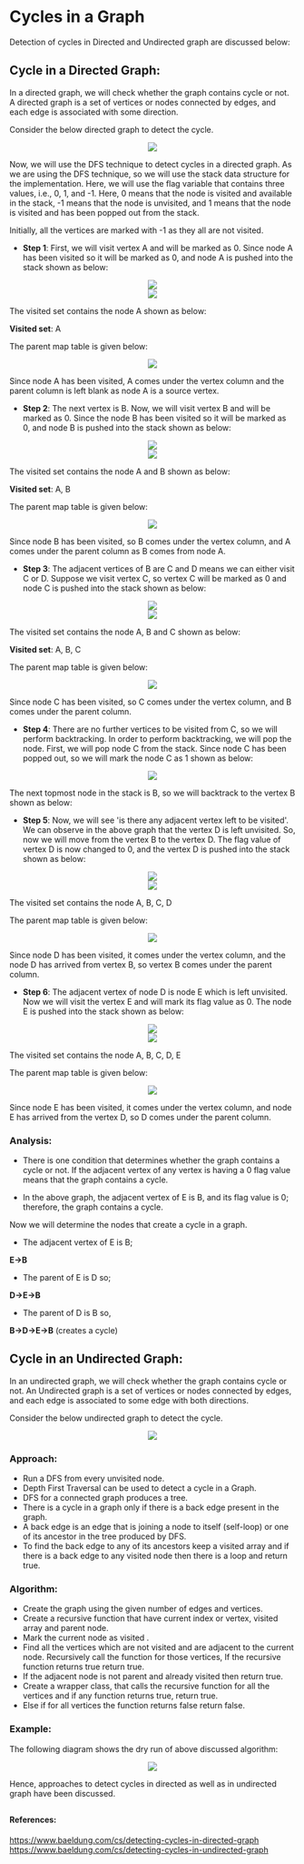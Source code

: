 # Cycles in a Graph

Detection of cycles in Directed and Undirected graph are discussed below:


## Cycle in a Directed Graph:

In a directed graph, we will check whether the graph contains cycle or not. A directed graph is a set of vertices or nodes connected by edges, and each edge is associated with some direction.

Consider the below directed graph to detect the cycle.


<div align="center">
<img src="images\directed-cycle.png">
</div>

Now, we will use the DFS
technique to detect cycles in a directed graph. As we are using the DFS technique, so we will use the stack data structure for the implementation. 
Here, we will use the flag variable that contains three values, i.e., 0, 1, and -1. Here, 0 means that the node is visited and available in the stack, -1 means that the node is unvisited, and 1 means that the node is visited and has been popped out from the stack.

Initially, all the vertices are marked with -1 as they all are not visited.


- **Step 1**: First, we will visit vertex A and will be marked as 0. Since node A has been visited so it will be marked as 0, and node A is pushed into the stack shown as below:

<div align="center">
<img src="images\g-step1.png">
</div>

<div align="center">
<img src="images\s-step1.png">
</div>

The visited set contains the node A shown as below:

**Visited set**: A

The parent map table is given below:

<div align="center">
<img src="images\v-step1.png">
</div>

Since node A has been visited, A comes under the vertex column and the parent column is left blank as node A is a source vertex.


- **Step 2**: The next vertex is B. Now, we will visit vertex B and will be marked as 0. Since the node B has been visited so it will be marked as 0, and node B is pushed into the stack shown as below:

<div align="center">
<img src="images\g-step2.png">
</div>

<div align="center">
<img src="images\s-step2.png">
</div>

The visited set contains the node A and B shown as below:

**Visited set**: A, B

The parent map table is given below:

<div align="center">
<img src="images\v-step2.png">
</div>

Since node B has been visited, so B comes under the vertex column, and A comes under the parent column as B comes from node A.

- **Step 3**: The adjacent vertices of B are C and D means we can either visit C or D. Suppose we visit vertex C, so vertex C will be marked as 0 and node C is pushed into the stack shown as below:

<div align="center">
<img src="images\g-step3.png">
</div>

<div align="center">
<img src="images\s-step3.png">
</div>

The visited set contains the node A, B and C shown as below:

**Visited set**: A, B, C

The parent map table is given below:

<div align="center">
<img src="images\v-step3.png">
</div>

Since node C has been visited, so C comes under the vertex column, and B comes under the parent column.

- **Step 4**: There are no further vertices to be visited from C, so we will perform backtracking. In order to perform backtracking, we will pop the node. First, we will pop node C from the stack. Since node C has been popped out, so we will mark the node C as 1 shown as below:

<div align="center">
<img src="images\g-step4.png">
</div>

The next topmost node in the stack is B, so we will backtrack to the vertex B shown as below:

- **Step 5**: Now, we will see 'is there any adjacent vertex left to be visited'. We can observe in the above graph that the vertex D is left unvisited. So, now we will move from the vertex B to the vertex D. The flag value of vertex D is now changed to 0, and the vertex D is pushed into the stack shown as below:

<div align="center">
<img src="images\g-step5.png">
</div>

<div align="center">
<img src="images\s-step5.png">
</div>

The visited set contains the node A, B, C, D

The parent map table is given below:

<div align="center">
<img src="images\v-step5.png">
</div>

Since node D has been visited, it comes under the vertex column, and the node D has arrived from vertex B, so vertex B comes under the parent column.

- **Step 6**: The adjacent vertex of node D is node E which is left unvisited. Now we will visit the vertex E and will mark its flag value as 0. The node E is pushed into the stack shown as below:

<div align="center">
<img src="images\g-step6.png">
</div>

<div align="center">
<img src="images\s-step6.png">
</div>

The visited set contains the node A, B, C, D, E

The parent map table is given below:

<div align="center">
<img src="images\v-step6.png">
</div>

Since node E has been visited, it comes under the vertex column, and node E has arrived from the vertex D, so D comes under the parent column.


### Analysis:

- There is one condition that determines whether the graph contains a cycle or not. If the adjacent vertex of any vertex is having a 0 flag value means that the graph contains a cycle.

- In the above graph, the adjacent vertex of E is B, and its flag value is 0; therefore, the graph contains a cycle.

Now we will determine the nodes that create a cycle in a graph.

- The adjacent vertex of E is B;

**E->B**

- The parent of E is D so;

**D->E->B**

- The parent of D is B so,

**B->D->E->B** (creates a cycle)


## Cycle in an Undirected Graph:

In an undirected graph, we will check whether the graph contains cycle or not. An Undirected graph is a set of vertices or nodes connected by edges, and each edge is associated to some edge with both directions.

Consider the below undirected graph to detect the cycle.


<div align="center">
<img src="images\undirected-cycle.png">
</div>


### Approach:

- Run a DFS from every unvisited node. 
- Depth First Traversal can be used to detect a cycle in a Graph. 
- DFS for a connected graph produces a tree. 
- There is a cycle in a graph only if there is a back edge present in the graph. 
- A back edge is an edge that is joining a node to itself (self-loop) or one of its ancestor in the tree produced by DFS. 
- To find the back edge to any of its ancestors keep a visited array and if there is a back edge to any visited node then there is a loop and return true.


### Algorithm:

- Create the graph using the given number of edges and vertices.
- Create a recursive function that have current index or vertex, visited array and parent node.
- Mark the current node as visited .
- Find all the vertices which are not visited and are adjacent to the current node. Recursively call the function for those vertices, If the recursive function returns true return true.
- If the adjacent node is not parent and already visited then return true.
- Create a wrapper class, that calls the recursive function for all the vertices and if any function returns true, return true.
- Else if for all vertices the function returns false return false.

### Example:

The following diagram shows the dry run of above discussed algorithm:

<div align="center">
<img src="images\dry-run.png">
</div>



Hence, approaches to detect cycles in directed as well as in undirected graph have been discussed.


##
#### References:
https://www.baeldung.com/cs/detecting-cycles-in-directed-graph
https://www.baeldung.com/cs/detecting-cycles-in-undirected-graph

